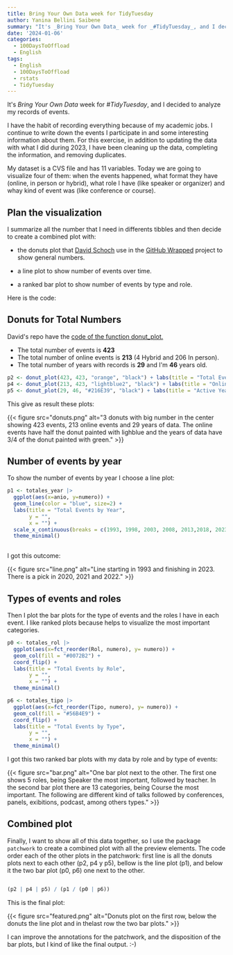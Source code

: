 ```yaml
---
title: Bring Your Own Data week for TidyTuesday
author: Yanina Bellini Saibene
summary: "It's _Bring Your Own Data_ week for _#TidyTuesday_, and I decided to analyze my records of events."
date: '2024-01-06'
categories:
  - 100DaysToOffload
  - English
tags:
  - English
  - 100DaysToOffload
  - rstats
  - TidyTuesday 
---
```


It's _Bring Your Own Data_ week for _#TidyTuesday_, and I decided to analyze my records of events. 

I have the habit of recording everything because of my academic jobs. I continue to write down the events I participate in and some interesting information about them.  For this exercise, in addition to updating the data with what I did during 2023, I have been cleaning up the data, completing the information, and removing duplicates.

My dataset is a CVS file and has 11 variables.  Today we are going to visualize four of them: when the events happened, what format they have (online, in person or hybrid), what role I have (like speaker or organizer) and whay kind of event was (like conference or course).

## Plan the visualization 

I summarize all the number that I need in differents tibbles and then decide to create a combined plot with:

* the donuts plot that [David Schoch](https://www.mr.schochastics.net) use in the [GitHub Wrapped](https://github.com/schochastics/github_wrapped) project to show general numbers.

* a line plot to show number of events over time.

* a ranked bar plot to show number of events by type and role.

Here is the code:

## Donuts for Total Numbers

David's repo have the [code of the function donut_plot.](https://github.com/schochastics/github_wrapped/blob/main/helper.R)

- The total number of events is **423**
- The total number of online events is **213** (4 Hybrid and 206 In person).
- The total number of years with records is **29** and I'm **46** years old.

``` r
p2 <- donut_plot(423, 423, "orange", "black") + labs(title = "Total Events")
p4 <- donut_plot(213, 423, "lightblue2", "black") + labs(title = "Online Events")
p5 <- donut_plot(29, 46, "#216E39", "black") + labs(title = "Active Years")
```
This give as result these plots:

{{< figure src="donuts.png" alt="3 donuts with big number in the center showing 423 events, 213 online events and 29 years of data. The online events have half the donut painted with lighblue and the years of data have 3/4 of the donut painted with green." >}}

## Number of events by year 

To show the number of events by year I choose a line plot:

``` r
p1 <- totales_year |>
  ggplot(aes(x=anio, y=numero)) +
  geom_line(color = "blue", size=2) +
  labs(title = "Total Events by Year",
       y = "",
       x = "") +
  scale_x_continuous(breaks = c(1993, 1998, 2003, 2008, 2013,2018, 2023)) +
  theme_minimal() 
  
```

I got this outcome:

{{< figure src="line.png" alt="Line starting in 1993 and finishing in 2023. There is a pick in 2020, 2021 and 2022." >}}

## Types of events and roles

Then I plot the bar plots for the type of events and the roles I have in each event.  I like ranked plots because helps to visualize the most important categories. 

``` r
p0 <- totales_rol |>
  ggplot(aes(x=fct_reorder(Rol, numero), y= numero)) +
  geom_col(fill = "#0072B2") +
  coord_flip() +
  labs(title = "Total Events by Role",
       y = "",
       x = "") +
  theme_minimal()

p6 <- totales_tipo |>
  ggplot(aes(x=fct_reorder(Tipo, numero), y= numero)) +
  geom_col(fill = "#56B4E9") +
  coord_flip() +
  labs(title = "Total Events by Type",
       y = "",
       x = "") +
  theme_minimal()

```

I got this two ranked bar plots with my data by role and by type of events:

{{< figure src="bar.png" alt="One bar plot next to the other. The first one shows 5 roles, being Speaker the most important, followed by teacher.  In the second bar plot there are 13 categories, being Course the most important.  The following are different kind of talks followed by conferences, panels, exibitions, podcast, among others types." >}}

## Combined plot

Finally, I want to show all of this data together, so I use the package `patchwork` to create a combined plot with all the preview elements.  The code order each of the other plots in the patchwork: first line is all the donuts plots next to each other (p2, p4 y p5), bellow is the line plot (p1), and below it the two bar plot (p0, p6) one next to the other. 

``` r

(p2 | p4 | p5) / (p1 / (p0 | p6))

```

This is the final plot:

{{< figure src="featured.png" alt="Donuts plot on the first row, below the donuts the line plot and in thelast row the two bar plots." >}}


I can improve the annotations for the patchwork, and the disposition of the bar plots, but I kind of like the final output. :-) 